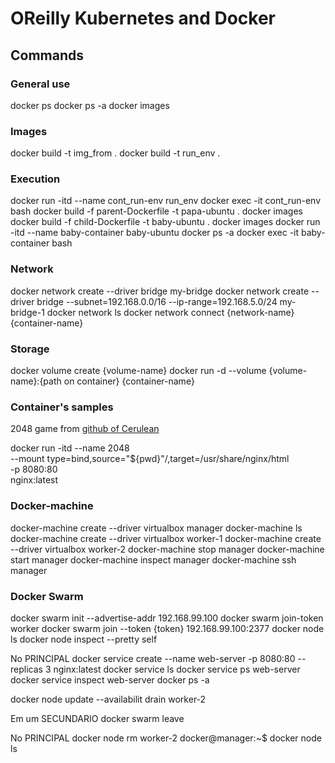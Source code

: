 # OReilly Kubernetes and Docker

## Commands

### General use

docker ps
docker ps -a
docker images

### Images

docker build -t img_from .
docker build -t run_env .

### Execution

docker run -itd --name cont_run-env run_env
docker exec -it cont_run-env bash
docker build -f parent-Dockerfile -t papa-ubuntu .
docker images
docker build -f child-Dockerfile -t baby-ubuntu .
docker images
docker run -itd --name baby-container baby-ubuntu
docker ps -a
docker exec -it baby-container bash

### Network

docker network create --driver bridge my-bridge
docker network create --driver bridge --subnet=192.168.0.0/16 --ip-range=192.168.5.0/24  my-bridge-1
docker network ls
docker network connect {network-name} {container-name}

### Storage

docker volume create {volume-name}
docker run -d --volume {volume-name}:{path on container} {container-name}

### Container's samples

2048 game from [github of Cerulean](https://github.com/cerulean-canvas/2048)

docker run -itd --name 2048 \
       --mount type=bind,source="${pwd}"/,target=/usr/share/nginx/html \
       -p 8080:80 \
       nginx:latest

### Docker-machine

docker-machine create --driver virtualbox manager
docker-machine ls
docker-machine create --driver virtualbox worker-1
docker-machine create --driver virtualbox worker-2
docker-machine stop manager
docker-machine start manager
docker-machine inspect manager
docker-machine ssh manager

### Docker Swarm

docker swarm init --advertise-addr 192.168.99.100
docker swarm join-token worker
docker swarm join --token {token} 192.168.99.100:2377
docker node ls
docker node inspect --pretty self

No PRINCIPAL
docker service create --name web-server -p 8080:80 --replicas 3 nginx:latest
docker service ls
docker service ps web-server
docker service inspect web-server
docker ps -a

docker node update --availabilit drain worker-2

Em um SECUNDARIO
docker swarm leave

No PRINCIPAL
docker node rm worker-2
docker@manager:~$ docker node ls

